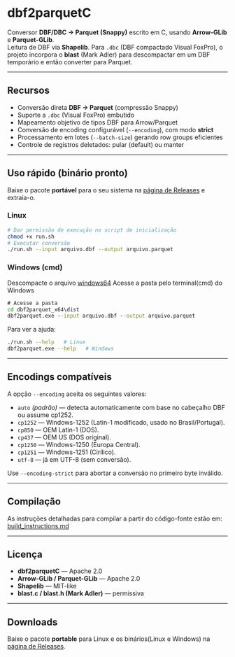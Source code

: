 # dbf2parquetC

Conversor **DBF/DBC → Parquet (Snappy)** escrito em C, usando **Arrow-GLib** e **Parquet-GLib**.  
Leitura de DBF via **Shapelib**. Para `.dbc` (DBF compactado Visual FoxPro), o projeto incorpora o **blast** (Mark Adler) para descompactar em um DBF temporário e então converter para Parquet.

---

## Recursos

- Conversão direta **DBF → Parquet** (compressão Snappy)
- Suporte a `.dbc` (Visual FoxPro) embutido
- Mapeamento objetivo de tipos DBF para Arrow/Parquet
- Conversão de encoding configurável (`--encoding`), com modo **strict**
- Processamento em lotes (`--batch-size`) gerando row groups eficientes
- Controle de registros deletados: pular (default) ou manter

---

## Uso rápido (binário pronto)

Baixe o pacote **portável** para o seu sistema na [página de Releases](../../releases) e extraia-o.

### Linux
```bash
# Dar permissão de execução no script de inicialização
chmod +x run.sh
# Executar conversão
./run.sh --input arquivo.dbf --output arquivo.parquet
```

### Windows (cmd)
Descompacte o arquivo [windows64](https://github.com/eugeniosinan/dbf2parquetC/releases/download/v1.0.0/dbf2parquet_x64.zip)
Acesse a pasta pelo terminal(cmd) do Windows
```cmd
# Acesse a pasta
cd dbf2parquet_x64\dist
dbf2parquet.exe --input arquivo.dbf --output arquivo.parquet
```

Para ver a ajuda:
```bash
./run.sh --help   # Linux
dbf2parquet.exe --help   # Windows
```

---

## Encodings compatíveis

A opção `--encoding` aceita os seguintes valores:

- `auto` *(padrão)* — detecta automaticamente com base no cabeçalho DBF ou assume cp1252.
- `cp1252` — Windows-1252 (Latin-1 modificado, usado no Brasil/Portugal).
- `cp850` — OEM Latin-1 (DOS).
- `cp437` — OEM US (DOS original).
- `cp1250` — Windows-1250 (Europa Central).
- `cp1251` — Windows-1251 (Cirílico).
- `utf-8` — já em UTF-8 (sem conversão).

Use `--encoding-strict` para abortar a conversão no primeiro byte inválido.

---

## Compilação

As instruções detalhadas para compilar a partir do código-fonte estão em:
[build_instructions.md](build_instructions.md)

---

## Licença

- **dbf2parquetC** — Apache 2.0  
- **Arrow-GLib / Parquet-GLib** — Apache 2.0  
- **Shapelib** — MIT-like  
- **blast.c / blast.h (Mark Adler)** — permissiva

---

## Downloads

Baixe o pacote **portable** para Linux e os binários(Linux e Windows) na [página de Releases](https://github.com/eugeniosinan/dbf2parquetC/releases).
